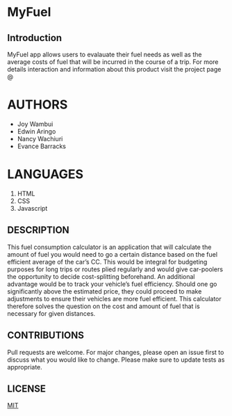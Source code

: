 # MyFuel

## Introduction
MyFuel  app allows users to evalauate their fuel needs  as well as the average costs of fuel that will be incurred in the course of a trip.
For more details interaction and information about this product visit the project page @

# AUTHORS
* Joy Wambui
* Edwin Aringo
* Nancy Wachiuri
* Evance Barracks

# LANGUAGES
1. HTML
2. CSS
3. Javascript

## DESCRIPTION
This fuel consumption calculator is an application that will calculate the amount of fuel you would need to go a certain distance based on the fuel efficient average of the car’s CC. This would be integral for budgeting purposes for long trips or routes plied regularly and would give car-poolers the opportunity to decide cost-splitting beforehand. An additional advantage would be to track your vehicle’s fuel efficiency. Should one go significantly above the estimated price, they could proceed to make adjustments to ensure their vehicles are more fuel efficient. This calculator therefore solves the question on the cost and amount of fuel that is necessary for given distances.

## CONTRIBUTIONS
Pull requests are welcome. For major changes, please open an issue first to discuss what you would like to change.
Please make sure to update tests as appropriate.

## LICENSE
[MIT](/home/evance/Documents/fuelapp2/fuelapp/LICENSE)
